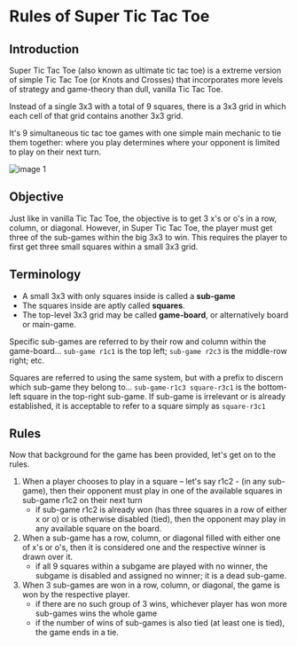 # Rules of Super Tic Tac Toe

## Introduction

Super Tic Tac Toe (also known as ultimate tic tac toe) is a extreme version of simple Tic Tac Toe (or Knots and Crosses) that incorporates more levels of strategy and game-theory than dull, vanilla Tic Tac Toe. 

Instead of a single 3x3 with a total of 9 squares, there is a 3x3 grid in which each cell of that grid contains another 3x3 grid. 

It's 9 simultaneous tic tac toe games with one simple main mechanic to tie them together: where you play determines where your opponent is limited to play on their next turn.

![image 1](URL)

## Objective

Just like in vanilla Tic Tac Toe, the objective is to get 3 x's or o's in a row, column, or diagonal. However, in Super Tic Tac Toe, the player must get three of the sub-games within the big 3x3 to win. This requires the player to first get three small squares within a small 3x3 grid.

## Terminology

- A small 3x3 with only squares inside is called a **sub-game**
- The squares inside are aptly called **squares**.
- The top-level 3x3 grid may be called **game-board**, or alternatively board or main-game.

Specific sub-games are referred to by their row and column within the game-board... `sub-game r1c1` is the top left; `sub-game r2c3` is the middle-row right; etc.

Squares are referred to using the same system, but with a prefix to discern which sub-game they belong to... `sub-game-r1c3 square-r3c1` is the bottom-left square in the top-right sub-game. If sub-game is irrelevant or is already established, it is acceptable to refer to a square simply as `square-r3c1`

## Rules

Now that background for the game has been provided, let's get on to the rules.

1. When a player chooses to play in a square – let's say r1c2 - (in any sub-game), then their opponent must play in one of the available squares in sub-game r1c2 on their next turn  
    - if sub-game r1c2 is already won (has three squares in a row of either x or o) or is otherwise disabled (tied), then the opponent may play in any available square on the board.
2. When a sub-game has a row, column, or diagonal filled with either one of x's or o's, then it is considered one and the respective winner is drawn over it.
    - if all 9 squares within a subgame are played with no winner, the subgame is disabled and assigned no winner; it is a dead sub-game.
3. When 3 sub-games are won in a row, column, or diagonal, the game is won by the respective player.
    - if there are no such group of 3 wins, whichever player has won more sub-games wins the whole game
    - if the number of wins of sub-games is also tied (at least one is tied), the game ends in a tie.
